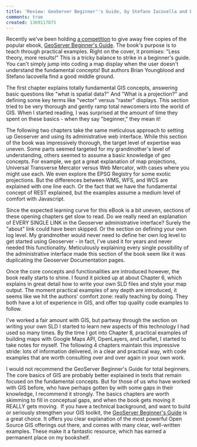 ```yaml
---
title: 'Review: GeoServer Beginner''s Guide, by Stefano Iacovella and Brian Youngblood'
comments: true
created: 1369117075
---
```

<p>Recently we've been holding <a href="http://5ringsweb.com/blog/geoserver-beginners-guide-free-copies">a competition</a> to give away free copies of the popular ebook, <a href="http://www.packtpub.com/geoserver-share-edit-geospatial-data-beginners-guide/book">GeoServer Beginner's Guide</a>. The book's purpose is to teach through practical examples. Right on the cover, it promises: "Less theory, more results!" This is a tricky balance to strike in a beginner's guide. You can't simply jump into coding a map display when the user doesn't understand the fundamental concepts! But authors Brian Youngblood and Stefano Iacovella find a good middle ground.</p><p>The first chapter explains totally fundamental GIS concepts, answering basic questions like "what is spatial data?" And "What is a projection?" and defining some key terms like "vector" versus "raster" displays. This section tried to be very thorough and gently ramp total newcomers into the world of GIS. When I started reading, I was surprised at the amount of time they spent on these basics - when they say "beginner," they mean it!</p><p>The following two chapters take the same meticulous approach to setting up Geoserver and using its administrative web interface. While this section of the book was impressively thorough, the target level of expertise was uneven. Some parts seemed targeted for my grandmother's level of understanding, others seemed to assume a basic knowledge of geo concepts. For example, we got a great explanation of map projections, Universal Transverse Mercator versus Web Mercator, with cases where you might use each. We even explore the EPSG Registry for some exotic projections. But the differences between WMS, WFS, and WCS are explained with one line each. Or the fact that we have the fundamental concept of REST explained, but the examples assume a medium level of comfort with Javascript.</p><p>Since the expected learning curve for this eBook is a bit uneven, sections of these opening chapters get slow to read. Do we really need an explanation of EVERY SINGLE LINK in the Geoserver administrative interface? Surely the "about" link could have been skipped. Or the section on defining your own log level. My grandmother would never need to define her own log level to get started using Geoserver - in fact, I've used it for years and never needed this functionality. Meticulously explaining every single possibility of the administrative interface made this section of the book seem like it was duplicating the Geoserver Documentation pages.</p><p>Once the core concepts and functionalities are introduced however, the book really starts to shine. I found it picked up at about Chapter 6, which explains in great detail how to write your own SLD files and style your map output. The moment practical examples of any depth are introduced, it seems like we hit the authors' comfort zone: really teaching by doing. They both have a lot of experience in GIS, and offer top quality code examples to follow.&nbsp;</p><p>I've worked a fair amount with GIS, but partway through the section on writing your own SLD I started to learn new aspects of this technology I had used so many times. By the time I got into Chapter 8, practical examples of building maps with Google Maps API, OpenLayers, and Leaflet, I started to take notes for myself. The following 4 chapters maintain this impressive stride: lots of information delivered, in a clear and practical way, with code examples that are worth consulting over and over again in your own work.</p><p>I would not recommend the GeoServer Beginner's Guide for total beginners. The core basics of GIS are probably better explained in texts that remain focused on the fundamental concepts. But for those of us who have worked with GIS before, who have perhaps gotten by with some gaps in their knowledge, I recommend it strongly. The basics chapters are worth skimming to fill in conceptual gaps, and when the book gets moving it REALLY gets moving.&nbsp; If you have a technical background, and want to build or seriously strengthen your GIS toolkit, the <a href="http://www.packtpub.com/geoserver-share-edit-geospatial-data-beginners-guide/book">GeoServer Beginner's Guide</a> is a great choice. It offers you clear explanation of the most powerful Open Source GIS offerings out there, and comes with many clear, well-written examples. These make it a fantastic resource, which has earned a permanent place on my bookshelf.</p>
